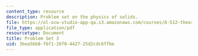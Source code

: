 ```yaml
---
content_type: resource
description: Problem set on the physics of solids.
file: https://ol-ocw-studio-app-qa.s3.amazonaws.com/courses/8-512-theory-of-solids-ii-spring-2009/3bea5bb8f6f126f0442725d2cdc6ffbe_MIT8_512s09_pset03.pdf
file_type: application/pdf
resourcetype: Document
title: Problem Set 3
uid: 3bea5bb8-f6f1-26f0-4427-25d2cdc6ffbe
---
```

